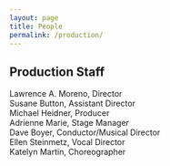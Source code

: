 ```yaml
---
layout: page
title: People
permalink: /production/
---
```


<h2>Production Staff</h2>

Lawrence A. Moreno, Director  
Susane Button, Assistant Director  
Michael Heidner, Producer  
Adrienne Marie, Stage Manager  
Dave Boyer, Conductor/Musical Director  
Ellen Steinmetz, Vocal Director  
Katelyn Martin, Choreographer  